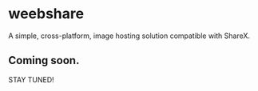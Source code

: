 # weebshare
A simple, cross-platform, image hosting solution compatible with ShareX.

## Coming soon.
STAY TUNED!

